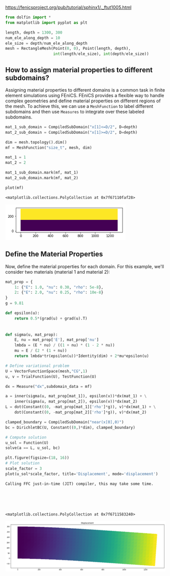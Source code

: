 https://fenicsproject.org/pub/tutorial/sphinx1/._ftut1005.html


```python
from dolfin import *
from matplotlib import pyplot as plt
```


```python
length, depth = 1300, 300
num_ele_along_depth = 10
ele_size = depth/num_ele_along_depth
mesh = RectangleMesh(Point(0, 0), Point(length, depth),
                     int(length/ele_size), int(depth/ele_size))
```

## How to assign material properties to different subdomains?


Assigning material properties to different domains is a common task in finite element simulations using FEniCS. FEniCS provides a flexible way to handle complex geometries and define material properties on different regions of the mesh. To achieve this, we can use a `MeshFunction` to label different subdomains and then use `Measures` to integrate over these labeled subdomains.



```python
mat_1_sub_domain = CompiledSubDomain("x[1]<=D/2", D=depth)
mat_2_sub_domain = CompiledSubDomain("x[1]>=D/2", D=depth)
```


```python
dim = mesh.topology().dim()
mf = MeshFunction("size_t", mesh, dim)
```


```python
mat_1 = 1
mat_2 = 2
```


```python
mat_1_sub_domain.mark(mf, mat_1)
mat_2_sub_domain.mark(mf, mat_2)
```


```python
plot(mf)
```




    <matplotlib.collections.PolyCollection at 0x7f67110faf28>




    
![png](2_multi_material_files/2_multi_material_9_1.png)
    


## Define the Material Properties

Now, define the material properties for each domain. For this example, we'll consider two materials (material 1 and material 2):



```python
mat_prop = {
    1: {"E": 1.0, "nu": 0.30, "rho": 5e-8},
    2: {"E": 2.0, "nu": 0.25, "rho": 10e-8}
}
g = 9.81
```


```python
def epsilon(u):
    return 0.5*(grad(u) + grad(u).T)


def sigma(u, mat_prop):
    E, nu = mat_prop['E'], mat_prop['nu']
    lmbda = (E * nu) / ((1 + nu) * (1 - 2 * nu))
    mu = E / (2 * (1 + nu))
    return lmbda*tr(epsilon(u))*Identity(dim) + 2*mu*epsilon(u)
```


```python
# Define variational problem
U = VectorFunctionSpace(mesh,"CG",1)
u, v = TrialFunction(U), TestFunction(U)
```


```python
dx = Measure("dx",subdomain_data = mf)
```


```python
a = inner(sigma(u, mat_prop[mat_1]), epsilon(v))*dx(mat_1) + \
    inner(sigma(u, mat_prop[mat_2]), epsilon(v))*dx(mat_2)
L = dot(Constant((0, -mat_prop[mat_1]['rho']*g)), v)*dx(mat_1) + \
    dot(Constant((0, -mat_prop[mat_2]['rho']*g)), v)*dx(mat_2)
```


```python
clamped_boundary = CompiledSubDomain("near(x[0],0)")
bc = DirichletBC(U, Constant((0,)*dim), clamped_boundary)
```


```python
# Compute solution
u_sol = Function(U)
solve(a == L, u_sol, bc)
```


```python
plt.figure(figsize=(18, 16))
# Plot solution
scale_factor = 3
plot(u_sol*scale_factor, title='Displacement', mode='displacement')
```

    Calling FFC just-in-time (JIT) compiler, this may take some time.





    <matplotlib.collections.PolyCollection at 0x7f6711583240>




    
![png](2_multi_material_files/2_multi_material_18_2.png)
    

